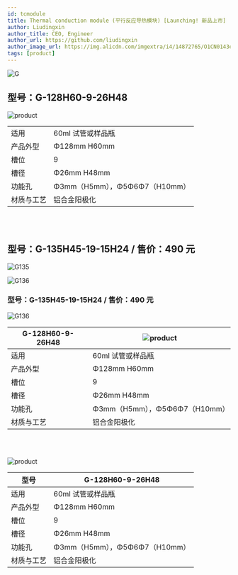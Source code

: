 ```yaml
---
id: tcmodule
title: Thermal conduction module (平行反应导热模块) [Launching! 新品上市]
author: Liudingxin
author_title: CEO, Engineer
author_url: https://github.com/liudingxin
author_image_url: https://img.alicdn.com/imgextra/i4/14872765/O1CN0143eVeb1WIPj942dME_!!14872765.png
tags: [product]
---
```


![G](https://img.alicdn.com/imgextra/i4/14872765/O1CN01eXBZbj1WIPjKWFozo_!!14872765.jpg)

<!--truncate-->

## 型号：G-128H60-9-26H48

![product](https://img.alicdn.com/imgextra/i4/14872765/O1CN01VfqC8S1WIPjKWIN1J_!!14872765.jpg)
<br/>

|            |                               |
| ---------- | ----------------------------- |
| 适用       | 60ml 试管或样品瓶             |
| 产品外型   | Φ128mm H60mm                  |
| 槽位       | 9                             |
| 槽径       | Φ26mm H48mm                   |
| 功能孔     | Φ3mm（H5mm），Φ5Φ6Φ7（H10mm） |
| 材质与工艺 | 铝合金阳极化                  |

<br/><br/>

## 型号：G-135H45-19-15H24 / 售价：490 元

![G135](https://img.alicdn.com/imgextra/i2/14872765/O1CN01RrSyiW1WIPjI1vXJw_!!14872765.jpg)
<br/>

![G136](https://img.alicdn.com/imgextra/i2/14872765/O1CN01HyiZqZ1WIPjL2T0Df_!!14872765.jpg)
<br/>

### 型号：G-135H45-19-15H24 / 售价：490 元

![G136](https://img.alicdn.com/imgextra/i1/14872765/O1CN01b8LJcI1WIPjH7gi1S_!!14872765.jpg)

| G-128H60-9-26H48 | ![product](https://img.alicdn.com/imgextra/i4/14872765/O1CN01VfqC8S1WIPjKWIN1J_!!14872765.jpg) |
| ---------------- | ---------------------------------------------------------------------------------------------- |
| 适用             | 60ml 试管或样品瓶                                                                              |
| 产品外型         | Φ128mm H60mm                                                                                   |
| 槽位             | 9                                                                                              |
| 槽径             | Φ26mm H48mm                                                                                    |
| 功能孔           | Φ3mm（H5mm），Φ5Φ6Φ7（H10mm）                                                                  |
| 材质与工艺       | 铝合金阳极化                                                                                   |

<br/><br/>

![product](https://img.alicdn.com/imgextra/i4/14872765/O1CN01VfqC8S1WIPjKWIN1J_!!14872765.jpg)

| 型号       | G-128H60-9-26H48              |
| ---------- | ----------------------------- |
| 适用       | 60ml 试管或样品瓶             |
| 产品外型   | Φ128mm H60mm                  |
| 槽位       | 9                             |
| 槽径       | Φ26mm H48mm                   |
| 功能孔     | Φ3mm（H5mm），Φ5Φ6Φ7（H10mm） |
| 材质与工艺 | 铝合金阳极化                  |
